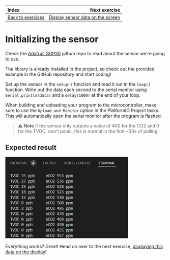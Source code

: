 | Index                                      |                                               Next exercise |
| :----------------------------------------- | ----------------------------------------------------------: |
| [Back to exercises](../index.md#exercises) | [Display sensor data on the screen](display-sensor-data.md) |

# Initializing the sensor

Check the [Adafruit SGP30](https://github.com/adafruit/Adafruit_SGP30) github repo to read about the sensor we're going to use.

The library is already installed in the project, so check out the provided example in the GitHub repository and start coding!

Set up the sensor in the `setup()` function and read it out in the `loop()` function. Write out the data each second to the serial monitor using `Serial.println(data)` and a `delay(1000)` at the end of your loop.

When building and uploading your program to the microcontroller, make sure to use the `Upload and Monitor` option in the PlatformIO Project tasks. This will automatically open the serial monitor after the program is flashed.

> **⚠ Note** if the sensor only outputs a value of 400 for the CO2 and 0 for the TVOC, don't panic, this is normal in the first ~30s of polling.

## Expected result

![Result](../assets/initialize-sensor-result.png "Result")

Everything works? Great! Head on over to the next exercise, [displaying this data on the display](display-sensor-data.md)!
